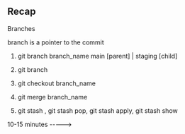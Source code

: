 ## Recap


Branches 

branch is a pointer to the commit 
1. git branch branch_name
   main     [parent]
    |
   staging  [child]
2. git branch 
3. git checkout branch_name


4. git merge branch_name 
5. git stash , git stash pop, git stash apply, git stash show 


10-15 minutes -----> 